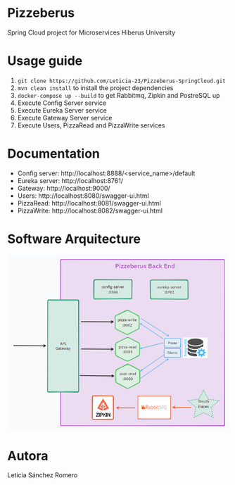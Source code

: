 # Pizzeberus
Spring Cloud project for Microservices Hiberus University

# Usage guide
1. ```git clone https://github.com/Leticia-23/Pizzeberus-SpringCloud.git```
2. ``mvn clean install`` to install the project dependencies
3. ``docker-compose up --build`` to get Rabbitmq, Zipkin and PostreSQL up
4. Execute Config Server service
5. Execute Eureka Server service
6. Execute Gateway Server service
7. Execute Users, PizzaRead and PizzaWrite services


# Documentation
- Config server: http://localhost:8888/<service_name>/default
- Eureka server: http://localhost:8761/
- Gateway: http://localhost:9000/
- Users: http://localhost:8080/swagger-ui.html
- PizzaRead: http://localhost:8081/swagger-ui.html
- PizzaWrite: http://localhost:8082/swagger-ui.html

# Software Arquitecture
![image info](./softArq.png)

# Autora
Leticia Sánchez Romero